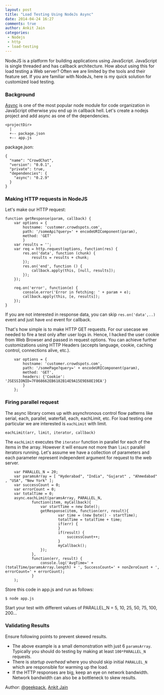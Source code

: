 ```yaml
---
layout: post
title: "Load Testing Using NodeJs Async"
date: 2014-04-24 16:27
comments: true
author: Ankit Jain
categories: 
 - Nodejs
 - http
 - load-testing
---
```


NodeJS is a platform for building applications using JavaScript. JavaScript is single threaded and has callback architecture. How about using this for load testing a Web server? Often we are limited by the tools and their feature set. If you are familiar with NodeJs, here is my quick solution for customized load testing. 
<!--more-->

### Background ###

[Async](https://github.com/caolan/async) is one of the most popular node module for code organization in JavaScript otherwise you end up in callback hell. Let's create a nodejs project and add async as one of the dependencies.

```
<projectDir>
  |
  +-- package.json
  +-- app.js
```
  
package.json: 
```
{
  "name": "CrowdChat",
  "version": "0.0.1",
  "private": true,
  "dependencies": {
    "async": "0.2.9"
  }
}
```

### Making HTTP requests in NodeJS ###

Let's make our HTTP request:

```
function getResponse(param, callback) {
    var options = { 
        hostname: 'customer.crowdspots.com',
        path: '/someApi?query=' + encodeURIComponent(param),
        method: 'GET'
		}
    var results = ''; 
    var req = http.request(options, function(res) {
        res.on('data', function (chunk) {
            results = results + chunk;
        }); 
        res.on('end', function () {
            callback.apply(this, [null, results]);
        }); 
    });

    req.on('error', function(e) {
        console.error('Error in fetching: ' + param + e);
        callback.apply(this, [e, results]);
    });
}
```

If you are not interested in response data, you can skip `res.on('data',..)` event and just have `end` event for callback.

That's how simple is to make HTTP GET requests. For our usecase we needed to fire a test only after user logs in. Hence, I hacked the user cookie from Web Browser and passed in request options. You can achieve further customizations using HTTP Headers (accepts language, cookie, caching control, connections alive, etc.). 

```
    var options = { 
        hostname: 'customer.crowdspots.com',
        path: '/somePage?query=' + encodeURIComponent(param),
        method: 'GET',
        headers: {'Cookie': 'JSESSIONID=7F868662EB6182B14E9A15E9E68E19EA'}
		}
    };
```

### Firing parallel request ###

The async library comes up with asynchronous control flow patterns like serial, each, parallel, waterfall, each, eachLimit, etc. For load testing one particular we are interested is `eachLimit` with limit.

```
eachLimit(arr, limit, iterator, callback)
```

The `eachLimit` executes the `iterator` function in parallel for each of the items in the array. However it will ensure not more than `limit` parallel iterators running. Let's assume we have a collection of parameters and each parameter represent independent argument for request to the web server.

```
	var PARALLEL_N = 20;
    var paramsArray = [ "Hyderabad", "India", "Gujarat" , "Ahmedabad" , "USA", "New York" ];
	var successCount = 0;
	var errorCount = 0;
	var totalTime = 0;
	async.eachLimit(paramsArray, PARALLEL_N, 
			function(item, myCallback){
				var startTime = new Date();
				getResponse(item, function(err, result){
						var time = (new Date() - startTime);
						totalTime = totalTime + time;
						if(err) {
						}
						if(result) {
							successCount++;
						}
						myCallback();
				});
			},
			function(err, result) {
				console.log('AvgTime=' + (totalTime/paramsArray.length) + ', SuccessCount=' + nonZeroCount + ', errorCount=' + errorCount);
			}
	);
```

Store this code in app.js and run as follows:

```
$ node app.js
```

Start your test with different values of PARALLEL_N = 5, 10, 25, 50, 75, 100, 200...

### Validating Results ###

Ensure following points to prevent skewed results.

* The above example is a small demonstration with just 6 `paramsArray`. Typically you should do testing by making at least `100*PARALLEL_N` requests.
* There is *startup overhead* where you should skip initial `PARALLEL_N` which are responsible for warming up the load.
* If the HTTP responses are big, keep an eye on network bandwidth. Network bandwidth can also be a bottleneck to skew results.
 


Author: [@geekpack](https://twitter.com/@geekpack), [Ankit Jain](https://ankitjain.info/)

